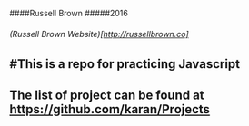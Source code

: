 ####Russell Brown
#####2016
###### (Russell Brown Website)[http://russellbrown.co]
#This is a repo for practicing Javascript
---
The list of project can be found at https://github.com/karan/Projects
---
